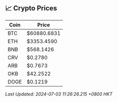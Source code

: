 ## 📈 Crypto Prices

| Coin | Price |
| ---- | ----- |
| BTC | $60880.6831 |
| ETH | $3353.4590 |
| BNB | $568.1426 |
| CRV | $0.2780 |
| ARB | $0.7673 |
| OKB | $42.2522 |
| DOGE | $0.1219 |

_Last Updated: 2024-07-03 11:26:26.215 +0800 HKT_